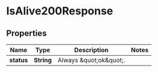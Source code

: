 

# IsAlive200Response


## Properties

| Name | Type | Description | Notes |
|------------ | ------------- | ------------- | -------------|
|**status** | **String** | Always \&quot;ok\&quot;. |  |




